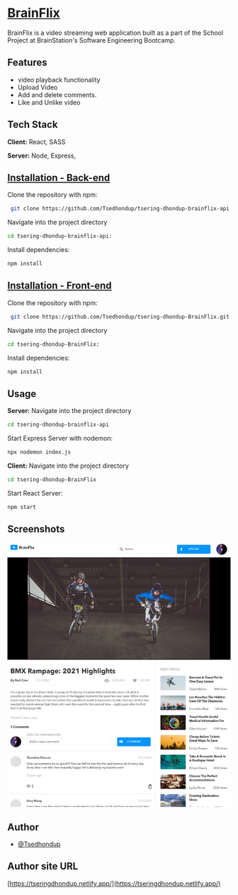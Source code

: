 
# [BrainFlix](https://github.com/Tsedhondup/tsering-dhondup-BrainFlix.git) 


BrainFlix is a video streaming web application built as a part of the School Project at BrainStation's Software Engineering Bootcamp.
## Features

- video playback functionality
- Upload Video
- Add and delete comments.
- Like and Unlike video
## Tech Stack

**Client:** React, SASS

**Server:** Node, Express, 



## [Installation - Back-end](https://github.com/Tsedhondup/tsering-dhondup-brainflix-api.git)
Clone the repository with npm:

```bash
 git clone https://github.com/Tsedhondup/tsering-dhondup-brainflix-api.git

```
Navigate into the project directory

```bash
cd tsering-dhondup-brainflix-api:

```
Install dependencies:
```bash
npm install

```
## [Installation - Front-end]( https://github.com/Tsedhondup/tsering-dhondup-BrainFlix.git)

Clone the repository with npm:

```bash
 git clone https://github.com/Tsedhondup/tsering-dhondup-BrainFlix.git

```
Navigate into the project directory

```bash
cd tsering-dhondup-BrainFlix:

```
Install dependencies:
```bash
npm install

```
    
## Usage
**Server:** Navigate into the project directory

```bash
cd tsering-dhondup-brainflix-api
```
Start Express Server with nodemon:
```bash
npx nodemon index.js
```
**Client:** Navigate into the project directory

```bash
cd tsering-dhondup-BrainFlix
```
Start React Server:
```bash
npm start
```
## Screenshots

![App Screenshot](https://raw.githubusercontent.com/Tsedhondup/Portfolio/refs/heads/develop/src/assets/image/brainflix.jpg)


## Author

- [@Tsedhondup](https://github.com/Tsedhondup)

## Author site URL
[https://tseringdhondup.netlify.app/](https://tseringdhondup.netlify.app/)
